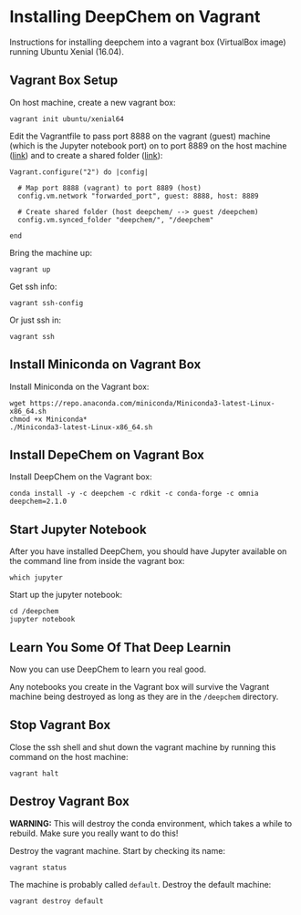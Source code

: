 # Installing DeepChem on Vagrant

Instructions for installing deepchem into a 
vagrant box (VirtualBox image) running
Ubuntu Xenial (16.04).

## Vagrant Box Setup

On host machine, create a new vagrant box:

```
vagrant init ubuntu/xenial64
```

Edit the Vagrantfile to pass port 8888 on the 
vagrant (guest) machine (which is the Jupyter 
notebook port) on to port 8889 on the host machine ([link](https://www.vagrantup.com/docs/networking/forwarded_ports.html))
and to create a shared folder ([link](https://www.vagrantup.com/docs/synced-folders/basic_usage.html)):

```
Vagrant.configure("2") do |config|

  # Map port 8888 (vagrant) to port 8889 (host)
  config.vm.network "forwarded_port", guest: 8888, host: 8889

  # Create shared folder (host deepchem/ --> guest /deepchem)
  config.vm.synced_folder "deepchem/", "/deepchem"

end
```

Bring the machine up:

```
vagrant up
```

Get ssh info:

```
vagrant ssh-config
```

Or just ssh in:

```
vagrant ssh
```

## Install Miniconda on Vagrant Box

Install Miniconda on the Vagrant box:

```
wget https://repo.anaconda.com/miniconda/Miniconda3-latest-Linux-x86_64.sh
chmod +x Miniconda*
./Miniconda3-latest-Linux-x86_64.sh
```

## Install DepeChem on Vagrant Box

Install DeepChem on the Vagrant box:

```
conda install -y -c deepchem -c rdkit -c conda-forge -c omnia deepchem=2.1.0
```

## Start Jupyter Notebook

After you have installed DeepChem, you should have
Jupyter available on the command line from inside
the vagrant box:

```
which jupyter
```

Start up the jupyter notebook:

```
cd /deepchem
jupyter notebook
```

## Learn You Some Of That Deep Learnin

Now you can use DeepChem to learn you real good.

Any notebooks you create in the Vagrant box
will survive the Vagrant machine being destroyed
as long as they are in the `/deepchem` directory.

## Stop Vagrant Box

Close the ssh shell and shut down the vagrant machine 
by running this command on the host machine:

```
vagrant halt
```

## Destroy Vagrant Box

**WARNING:** This will destroy the conda environment,
which takes a while to rebuild. Make sure you really
want to do this!

Destroy the vagrant machine. Start by checking its name:

```
vagrant status
```

The machine is probably called `default`. Destroy the 
default machine:

```
vagrant destroy default
```

